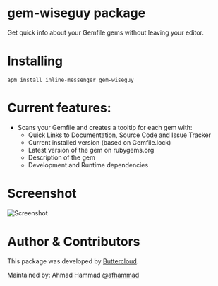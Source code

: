 # gem-wiseguy package

Get quick info about your Gemfile gems without leaving your editor.

# Installing
`apm install inline-messenger gem-wiseguy`

# Current features:
- Scans your Gemfile and creates a tooltip for each gem with:
  - Quick Links to Documentation, Source Code and Issue Tracker
  - Current installed version (based on Gemfile.lock)
  - Latest version of the gem on rubygems.org
  - Description of the gem
  - Development and Runtime dependencies

# Screenshot
![Screenshot](https://raw.githubusercontent.com/buttercloud/atom-gem-wiseguy/master/gem-wiseguy-screenshot-1.png
)

# Author & Contributors

This package was developed by [Buttercloud](http://www.buttercloud.com).

Maintained by: Ahmad Hammad [@afhammad](https://github.com/afhammad)
